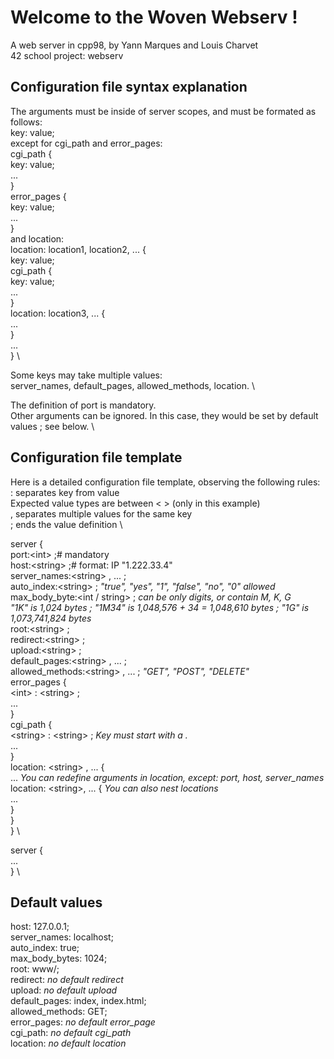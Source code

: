 # Welcome to the Woven Webserv !

A web server in cpp98, by Yann Marques and Louis Charvet \
42 school project: webserv

## Configuration file syntax explanation

The arguments must be inside of server scopes, and must be formated as follows: \
  key: value; \
except for cgi_path and error_pages: \
  cgi_path { \
    key: value; \
    ... \
  } \
  error_pages { \
    key: value; \
    ... \
  } \
and location: \
  location: location1, location2, ... { \
    key: value; \
    cgi_path { \
      key: value; \
      ... \
    } \
    location: location3, ... { \
      ... \
    } \
    ... \
  } \

Some keys may take multiple values: \
  server_names, default_pages, allowed_methods, location. \

The definition of port is mandatory. \
Other arguments can be ignored. In this case, they would be set by default \
values ; see below. \

## Configuration file template

Here is a detailed configuration file template, observing the following rules: \
: separates key from value \
Expected value types are between < > (only in this example) \
, separates multiple values for the same key \
; ends the value definition \

server { \
  port:\<int\> ;# mandatory \
  host:\<string\> ;# format: IP "1.222.33.4" \
  server_names:\<string\> , ... ; \
  auto_index:\<string\> ; _"true", "yes", "1", "false", "no", "0" allowed_ \
  max_body_byte:\<int / string\> ; _can be only digits, or contain M, K, G_ \
    _"1K" is 1,024 bytes ; "1M34" is 1,048,576 + 34 = 1,048,610 bytes ; "1G" is 1,073,741,824 bytes_ \
  root:\<string\> ; \
  redirect:\<string\> ; \
  upload:\<string\> ; \
  default_pages:\<string\> , ... ; \
  allowed_methods:\<string\> , ... ; _"GET", "POST", "DELETE"_ \
  error_pages { \
  	\<int\> : \<string\> ; \
    ... \
  } \
  cgi_path { \
  	\<string\> : \<string\> ; _Key must start with a ._ \
  	... \
  } \
  location: \<string\> , ... { \
    ... _You can redefine arguments in location, except: port, host, server\_names_ \
    location: \<string\>, ... { _You can also nest locations_ \
      ... \
    } \
  } \
} \

server { \
	... \
} \

## Default values

host:				127.0.0.1; \
server_names:		localhost; \
auto_index:			true; \
max_body_bytes:		1024; \
root:				www/; \
redirect:			_no default redirect_ \
upload:				_no default upload_ \
default_pages:		index, index.html; \
allowed_methods:	GET; \
error_pages:		_no default error\_page_ \
cgi_path:			_no default cgi\_path_ \
location:			_no default location_
